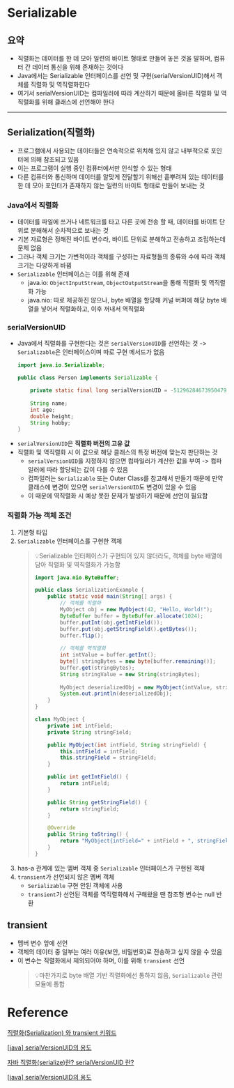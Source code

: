 # Serializable

## 요약

- 직렬화는 데이터를 한 데 모아 일련의 바이트 형태로 만들어 놓은 것을 말하며, 컴퓨터 간 데이터 통신을 위해 존재하는 것이다
- Java에서는 Serializable 인터페이스를 선언 및 구현(serialVersionUID)해서 객체를 직렬화 및 역직렬화한다
- 여기서 serialVersionUID는 컴파일러에 따라 계산하기 때문에 올바른 직렬화 및 역직렬화를 위해 클래스에 선언해야 한다

---

## Serialization(직렬화)

- 프로그램에서 사용되는 데이터들은 연속적으로 위치해 있지 않고 내부적으로 포인터에 의해 참조되고 있음
- 이는 프로그램이 실행 중인 컴퓨터에서만 인식할 수 있는 형태
- 다른 컴퓨터와 통신하며 데이터를 알맞게 전달할기 위해선 흩뿌려져 있는 데이터를 한 데 모아 포인터가 존재하지 않는 일련의 바이트 형태로 만들어 보내는 것

### Java에서 직렬화
- 데이터를 파일에 쓰거나 네트워크를 타고 다른 곳에 전송 할 때, 데이터를 바이트 단위로 분해해서 순차적으로 보내는 것
- 기본 자료형은 정해진 바이트 변수라, 바이트 단위로 분해하고 전송하고 조립하는데 문제 없음
- 그러나 객체 크기는 가변적이라 객체를 구성하는 자료형들의 종류와 수에 따라 객체 크기는 다양하게 바뀜
- `Serializable` 인터페이스는 이를 위해 존재
  - java.io: `ObjectInputStream`, `ObjectOutputStream`을 통해 직렬화 및 역직렬화 가능
  - java.nio: 따로 제공하진 않으나, byte 배열을 할당해 커널 버퍼에 해당 byte 배열을 넣어서 직렬화하고, 이후 꺼내서 역직렬화

### serialVersionUID

- Java에서 직렬화를 구현한다는 것은 `serialVersionUID`를 선언하는 것 -> `Serializable`은 인터페이스이며 따로 구현 메서드가 없음
  ```java
  import java.io.Serializable;
  
  public class Person implements Serializable {
  
      private static final long serialVersionUID = -5129628467395047900L;
      
      String name;
      int age;
      double height;
      String hobby;
  }
  ```
- `serialVersionUID`은 **직렬화 버전의 고유 값**
- 직렬화 및 역직렬화 시 이 값으로 해당 클래스의 특정 버전에 맞는지 판단하는 것
  - `serialVersionUID`을 지정하지 않으면 컴파일러가 계산한 값을 부여 -> 컴파일러에 따라 할당되는 값이 다를 수 있음
  - 컴파일러는 `Serializable` 또는 Outer Class를 참고해서 만들기 때문에 만약 클래스에 변경이 있으면 `serialVersionUID`도 변경이 있을 수 있음
  - 이 때문에 역직렬화 시 예상 못한 문제가 발생하기 때문에 선언이 필요함

### 직렬화 가능 객체 조건
1. 기본형 타입
2. `Serializable` 인터페이스를 구현한 객체
    >💡Serializable 인터페이스가 구현되어 있지 않더라도, 객체를 byte 배열에 담아 직렬화 및 역직렬화가 가능함
    > 
    > ```java
    > import java.nio.ByteBuffer;
    >
    > public class SerializationExample {
    >     public static void main(String[] args) {
    >         // 객체를 직렬화
    >         MyObject obj = new MyObject(42, "Hello, World!");
    >         ByteBuffer buffer = ByteBuffer.allocate(1024);
    >         buffer.putInt(obj.getIntField());
    >         buffer.put(obj.getStringField().getBytes());
    >         buffer.flip();
    >     
    >         // 객체를 역직렬화
    >         int intValue = buffer.getInt();
    >         byte[] stringBytes = new byte[buffer.remaining()];
    >         buffer.get(stringBytes);
    >         String stringValue = new String(stringBytes);
    >     
    >         MyObject deserializedObj = new MyObject(intValue, stringValue);
    >         System.out.println(deserializedObj);
    >     }
    > }
    > 
    > class MyObject {
    >     private int intField;
    >     private String stringField;
    > 
    >     public MyObject(int intField, String stringField) {
    >         this.intField = intField;
    >         this.stringField = stringField;
    >     }
    > 
    >     public int getIntField() {
    >         return intField;
    >     }
    > 
    >     public String getStringField() {
    >         return stringField;
    >     }
    > 
    >     @Override
    >     public String toString() {
    >         return "MyObject{intField=" + intField + ", stringField='" + stringField + "'}";
    >     }
    > }
    > ```
3. has-a 관계에 있는 멤버 객체 중 `Serializable` 인터페이스가 구현된 객체
4. `transient`가 선언되지 않은 멤버 객체
   - `Serializable` 구현 안된 객체에 사용
   - `transient`가 선언된 객체를 역직렬화해서 구해왔을 땐 참조형 변수는 null 반환

## transient

- 멤버 변수 앞에 선언
- 객체의 데이터 중 일부는 여러 이유(보안, 비밀번호)로 전송하고 싶지 않을 수 있음
- 이 변수는 직렬화에서 제외되어야 하며, 이를 위해 `transient` 선언
  > 💡마찬가지로 byte 배열 기반 직렬화에선 통하지 않음, `Serializable` 관련 모듈에 통함

# Reference

[직렬화(Serialization) 와 transient 키워드](https://www.nakjunizm.com/2017/12/10/Serialization_And_Transient/)

[[java] serialVersionUID의 용도](https://m.blog.naver.com/writer0713/220922099055)

[자바 직렬화(serialize)란? serialVersionUID 란?](https://velog.io/@hellonewtry/%EC%9E%90%EB%B0%94-%EC%A7%81%EB%A0%AC%ED%99%94%EB%9E%80-serialVersionUID-%EB%9E%80)

[[java] serialVersionUID의 용도](https://m.blog.naver.com/writer0713/220922099055)
